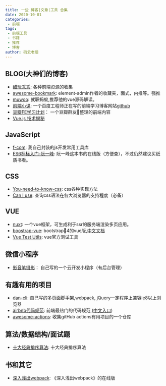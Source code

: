 ```yaml
---
title: 一些 博客|文章|工具 合集
date: 2020-10-01
categories:
 - 前端
tags:
 - 前端工具
 - 书籍
 - 推荐
 - 博客
author: 码云老细
---
```


## BLOG(大神们的博客)
* [醋玩乖乖](https://www.kwgg2020.com): 各种前端资源的收集
* [awesome-bookmark](https://panjiachen.gitee.io/awesome-bookmarks/): element-admin作者的收藏夹，面式，内推等。强推
* [muwoo](https://github.com/muwoo/blogs): 就职蚂蚁,推荐他的vue源码解读。
* [前端小课](https://lefex.gitee.io/): 一个百度工程师正在写的前端学习博客网站[github](https://github.com/lefex/FE)
* [豆瓣FE学习计划](https://web.banlikanban.com/kanban/5f8bfdb1be3ec506e83150bf/)： 一个豆瓣群友整理的前端内容
* [Vue.js 技术揭秘](https://ustbhuangyi.github.io/vue-analysis/)

## JavaScript
* [f-com](https://github.com/maYunLaoXi/f-com): 我自己封装的js开发常用工具库
* [ES6标标入门-阮一峰](https://es6.ruanyifeng.com/): 阮一峰这本书的在线版（方便查），不过仍然建议买纸质书看。

## CSS

* [You-need-to-know-css](https://lhammer.cn/You-need-to-know-css): css各种实现方法
* [Can I use](https://caniuse.com/): 查询css语法在各大浏览器的支持程度（必备）

## VUE
* [nuxt](https://www.nuxtjs.cn/): 一个vue框架，可生成利于ssr的服务端渲染多页应用。
* [boostrap-vue](https://bootstrap-vue.org/): bootstrap4的vue版,[中文文档](http://code.z01.com/bootstrap-vue/docs/)
* [Vue Test Utils](https://vue-test-utils.vuejs.org/zh/): vue官方测试工具

## 微信小程序
* [影音笔摄影](https://github.com/maYunLaoXi/yingyinbiclound)： 自己写的一个云开发小程序（有后台管理）

## 有趣有用的项目
* [dan-cli](https://github.com/maYunLaoXi/dan-cli): 自己写的多页面脚手架,webpack, jQuery一定程序上兼容ie8以上浏览器
* [airbnb代码规范](https://github.com/airbnb/javascript): 前端最热门的代码规范,([中文入口](https://github.com/lin-123/javascript))
* [awesome-actions](https://github.com/sdras/awesome-actions): 收集gitHub actions有用项目的一个仓库

## 算法/数据结构/面试题
* [十大经典排序算法](https://github.com/hustcc/JS-Sorting-Algorithm): 十大经典排序算法
## 书和其它
* [深入浅出webpack](https://webpack.wuhaolin.cn/): 《深入浅出webpack》的在线版